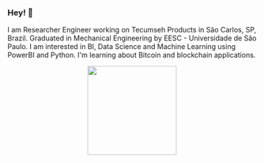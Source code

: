 ### Hey! 👋

I am Researcher Engineer working on Tecumseh Products in São Carlos, SP, Brazil. Graduated in Mechanical Engineering by EESC - Universidade de São Paulo. I am interested in BI, Data Science and Machine Learning using PowerBI and Python. I'm learning about Bitcoin and blockchain applications.

<div align="center">
  <a href="https://github.com/NicoDsS>
  <img height="180em" src="https://github-readme-stats.vercel.app/api?username=NicoDsS&show_icons=true&theme=dracula&include_all_commits=true&count_private=true"/>
  <img height="180em" src="https://github-readme-stats.vercel.app/api/top-langs/?username=NicoDsS&layout=compact&langs_count=7&theme=dracula"/>
</div>
